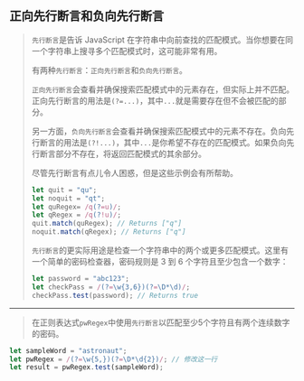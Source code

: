 ## 正向先行断言和负向先行断言

> `先行断言`是告诉 JavaScript 在字符串中向前查找的匹配模式。当你想要在同一个字符串上搜寻多个匹配模式时，这可能非常有用。
>
> 有两种`先行断言`：`正向先行断言`和`负向先行断言`。
>
> `正向先行断言`会查看并确保搜索匹配模式中的元素存在，但实际上并不匹配。正向先行断言的用法是`(?=...)`，其中`...`就是需要存在但不会被匹配的部分。
>
> 另一方面，`负向先行断言`会查看并确保搜索匹配模式中的元素不存在。负向先行断言的用法是`(?!...)`，其中`...`是你希望不存在的匹配模式。如果负向先行断言部分不存在，将返回匹配模式的其余部分。
>
> 尽管先行断言有点儿令人困惑，但是这些示例会有所帮助。
>
> ```js
> let quit = "qu";
> let noquit = "qt";
> let quRegex= /q(?=u)/;
> let qRegex = /q(?!u)/;
> quit.match(quRegex); // Returns ["q"]
> noquit.match(qRegex); // Returns ["q"]
> ```
>
> `先行断言`的更实际用途是检查一个字符串中的两个或更多匹配模式。这里有一个简单的密码检查器，密码规则是 3 到 6 个字符且至少包含一个数字：
>
> ```js
> let password = "abc123";
> let checkPass = /(?=\w{3,6})(?=\D*\d)/;
> checkPass.test(password); // Returns true
> ```

---

> 在正则表达式`pwRegex`中使用`先行断言`以匹配至少5个字符且有两个连续数字的密码。

```js
let sampleWord = "astronaut";
let pwRegex = /(?=\w{5,})(?=\D*\d{2})/; // 修改这一行
let result = pwRegex.test(sampleWord);
```

